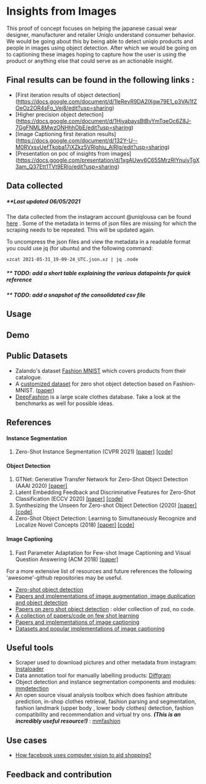 # Insights from Images
This proof of concept focuses on helping the japanese casual wear designer, manufacturer and retailer Uniqlo understand consumer behavior. We would be going about this by being able to detect uniqlo products and people in images using object detection. After which we would be going on to captioning these images hoping to capture how the user is using the product or anything else that could serve as an actionable insight.

## Final results can be found in the following links : 
- [First iteration results of object detection] (https://docs.google.com/document/d/1leReyR9DA2lXgw79E1_p3VAj1fZOeOz2OR4sFo_Vej8/edit?usp=sharing)
- [Higher precision object detection] (https://docs.google.com/document/d/1HjyabaysBtBvYmTqeOc6Z8J-7GgFNML8MwzONHhhObE/edit?usp=sharing)
- [Image Captioning first iteration results] (https://docs.google.com/document/d/132Y-U--M0RVxsyUefTkoba17jXZkz5VRlghiu_AlRlg/edit?usp=sharing)
- [Presentation on poc of insights from images] (https://docs.google.com/presentation/d/1xgAUwv6C65SMrzRIYnuiyTgX3am_Q37Ett1TVt9ERlo/edit?usp=sharing)

## Data collected

##### **Last updated 06/05/2021

The data collected from the instagram account @uniqlousa can be found [here](https://drive.google.com/drive/folders/1pOhZzIuDAAYGgHg9m_q_EYC4aqcRBHEt?sp=sharing) . Some of the metadata in terms of json files are missing for which the scraping needs to be repeated.  This will be updated again.

To uncompress the json files and view the metadata in a readable format you could use jq (for ubuntu) and the following command:

	xzcat 2021-05-31_19-09-24_UTC.json.xz | jq .node
	
##### ** TODO: add a short table explaining the various datapoints for quick reference

##### ** TODO: add a snapshot of the consolidated csv file



## Usage



## Demo






## Public Datasets
- Zalando's dataset [Fashion MNIST](https://github.com/zalandoresearch/fashion-mnist) which covers products from their catalogue.
- A [customized dataset](https://github.com/berkandemirel/fashion-zero-shot-detection-dataset)  for zero shot object detection based on Fashion-MNIST. ([paper](https://arxiv.org/pdf/1805.06157.pdf))
- [DeepFashion](http://mmlab.ie.cuhk.edu.hk/projects/DeepFashion.html) is a large scale clothes database. Take a look at the benchmarks as well for possible ideas. 



## References 



#### Instance Segmentation
1. Zero-Shot Instance Segmentation (CVPR 2021) [[paper]](https://arxiv.org/pdf/2104.06601.pdf) [[code]](https://github.com/zhengye1995/Zero-shot-Instance-Segmentation) 

#### Object Detection 

1. GTNet: Generative Transfer Network for Zero-Shot Object Detection (AAAI 2020) [[paper]](https://arxiv.org/pdf/2001.06812v2.pdf) 
4. Latent Embedding Feedback and Discriminative Features for Zero-Shot Classification (ECCV 2020) [[paper]](https://www.ecva.net/papers/eccv_2020/papers_ECCV/papers/123670477.pdf)  [[code]](https://github.com/akshitac8/tfvaegan) 
5. Synthesizing the Unseen for Zero-shot Object Detection (2020) [[paper]](https://arxiv.org/pdf/2010.09425v1.pdf)  [[code]](https://github.com/nasir6/zero_shot_detection).
3. Zero-Shot Object Detection: Learning to Simultaneously Recognize and Localize Novel Concepts (2018) [[paper]](https://arxiv.org/abs/1803.06049) [[code]](https://github.com/salman-h-khan/ZSD_Release) 





#### Image Captioning
1. Fast Parameter Adaptation for Few-shot Image Captioning
and Visual Question Answering (ACM 2018) [[paper]](https://xuanyidong.com/resources/papers/ACM-MM-18-FPAIT.pdf) 


For a more extensive list of resources and future references the following 'awesome'-github repositories may be useful.
 
- [Zero-shot object detection ](https://github.com/KennithLi/Awesome-Zero-Shot-Object-Detection) 
- [Papers and implementations of image augmentation, image duplication and object detection](https://github.com/daicoolb/Awesome-Object-Detections) 
- [Papers on zero shot object detection](https://github.com/amusi/awesome-object-detection) : older collection of zsd, no code.
- [A collection of papers/code on few shot learning](https://github.com/Duan-JM/awesome-papers-fewshot)
- [Papers and implementations of image captioning](https://github.com/forence/Awesome-Visual-Captioning) 
- [Datasets and popular implementations of image captioning](https://ghttps://github.com/zhjohnchan/awesome-image-captioning) 





## Useful tools
- Scraper used to download pictures and other metadata from instagram: [Instaloader](https://instaloader.github.io/) 
- Data annotation tool for manually labelling products: [Diffgram](https://diffgram.com/) 
- Object detection and instance segmentation components and modules: [mmdetection](https://github.com/open-mmlab/mmdetection) 
- An open source visual analysis toolbox which does fashion attribute prediction, in-shop clothes retrieval, fashion parsing and segmentation, fashion landmark (upper body , lower body clothes) detection, fashion compatibility and recommendation and virtual try ons. ***(This is an incredibly useful resource!)*** : [mmfashion](https://github.com/open-mmlab/mmfashion) 


## Use cases 
- [How facebook uses computer vision to aid shopping?](https://ai.facebook.com/blog/advancing-ai-to-make-shopping-easier-for-everyone/ ) 

## Feedback and contribution

